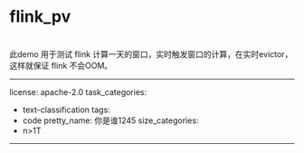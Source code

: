 # flink_pv

#
此demo 用于测试 flink 计算一天的窗口，实时触发窗口的计算，在实时evictor，这样就保证
flink 不会OOM。

---
license: apache-2.0
task_categories:
- text-classification
tags:
- code
pretty_name: 你是谁1245
size_categories:
- n>1T
---
